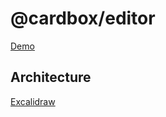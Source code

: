 # @cardbox/editor

[Demo](https://cardbox.github.io/editor/)

## Architecture

[Excalidraw](https://excalidraw.com/#json=5986779077279744,F6H-ebJ-A0zZrMji5M5GQw)
